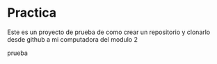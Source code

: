 # Practica
Este es un proyecto de prueba de como crear un repositorio y clonarlo desde github a mi computadora del modulo 2

prueba 